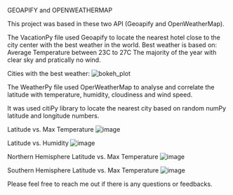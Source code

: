GEOAPIFY and OPENWEATHERMAP

This project was based in these two API (Geoapify and OpenWeatherMap).

The VacationPy file used Geoapify to locate the nearest hotel close to the city center with the best weather in the world.
Best weather is based on:
Average Temperature between 23C to 27C
The majority of the year with clear sky and pratically no wind.

Cities with the best weather:
![bokeh_plot](https://user-images.githubusercontent.com/124798004/234313208-2c932ec0-400a-4181-8323-a2382cba96c4.png)


The WeatherPy file used OperWeatherMap to analyse and correlate the latitude with temperature, humidity, cloudiness and wind speed.

It was used citiPy library to locate the nearest city based on random numPy latitude and longitude numbers.

Latitude vs. Max Temperature
![image](https://user-images.githubusercontent.com/124798004/234319771-83ffdf82-58c5-4dd0-91db-3bd54586e956.png)


Latitude vs. Humidity
![image](https://user-images.githubusercontent.com/124798004/234320230-2730b58a-1eff-4434-b023-48b084de8eb2.png)


Northern Hemisphere Latitude vs. Max Temperature
![image](https://user-images.githubusercontent.com/124798004/234320478-02834023-e672-4052-baa4-692369be1c2c.png)


Southern Hemisphere Latitude vs. Max Temperature
![image](https://user-images.githubusercontent.com/124798004/234320783-9c0712dd-9c2c-485e-8f1c-f988ab34862c.png)


Please feel free to reach me out if there is any questions or feedbacks.
